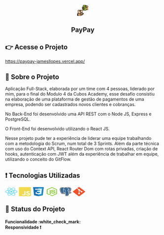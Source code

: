 <div align="center">
	<img src='./frontend/public/favicon.png' width='7%'/>
<h2>PayPay</h2>
    </div>

## :point_right: Acesse o Projeto
https://paypay-jamesllopes.vercel.app/


## :dart: Sobre o Projeto
Aplicação Full-Stack, elaborada por um time com 4 pessoas, liderado por mim, para o final do Modulo 4 da Cubos Academy, esse desafio consistiu na elaboração de uma plataforma de gestão de pagamentos de uma empresa, podendo ser cadastrados novos clientes e cobranças.

No Back-End foi desenvolvido uma API REST com o Node JS, Express e PostgreSQL.

O Front-End foi desenvolvido utilizando o React JS. 

Nesse projeto pude ter a experiência de liderar uma equipe trabalhando com a metodologia do Scrum, num total de 3 Sprints. Além da parte técnica com uso do Context API, React Router Dom com rotas privadas, criação de hooks, autenticação com JWT além da experiência de trabalhar em equipe, utilizando o conceito do GitFlow.


## ❗ Tecnologias Utilizadas

  <div style="display: inline_block">
  <img align="center" alt="jl-REACT" height="30" width="40" src="https://raw.githubusercontent.com/devicons/devicon/master/icons/react/react-original.svg">  
  <img align="center" alt="jl-Js" height="30" width="40" src="https://raw.githubusercontent.com/devicons/devicon/master/icons/javascript/javascript-plain.svg">
  <img align="center" alt="jl-CSS" height="30" width="40" src="https://raw.githubusercontent.com/devicons/devicon/master/icons/css3/css3-original.svg">
   <img align="center" alt="jl-Node" height="30" width="40" src="https://raw.githubusercontent.com/devicons/devicon/master/icons/nodejs/nodejs-original.svg">
    <img align="center" alt="jl-Postgres" height="30" width="40" src="https://raw.githubusercontent.com/devicons/devicon/master/icons/postgresql/postgresql-original.svg">
        <img align="center" alt="jl-Postgres" height="30" width="40" src="https://raw.githubusercontent.com/devicons/devicon/master/icons/git/git-original.svg">
  </div>
  


## :running: Status do Projeto

<h4 align="left">
Funcionalidade :white_check_mark: <br>
Responsividade	❗
</h4>
